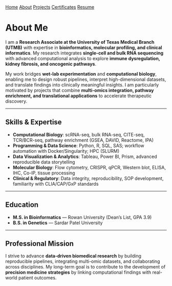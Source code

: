 <link rel="stylesheet" href="/assets/css/site.css">

<div class="navbar">
  <div class="inner">
    <a href="/">Home</a>
    <a href="/about">About</a>
    <a href="/projects">Projects</a>
    <a href="/certificates">Certificates</a>
    <a href="/assets/Resume_Dhruti_Brahmbhatt.pdf">Resume</a>
  </div>
</div>

<div class="page-wrap" markdown="1">

# About Me

I am a **Research Associate at the University of Texas Medical Branch (UTMB)** with expertise in **bioinformatics, molecular profiling, and clinical informatics**. My research integrates **single-cell and bulk RNA sequencing** with advanced computational analysis to explore **immune dysregulation, kidney fibrosis, and oncogenic pathways**.  

My work bridges **wet-lab experimentation** and **computational biology**, enabling me to design robust pipelines, interpret high-dimensional datasets, and translate findings into clinically meaningful insights. I am particularly motivated by projects that combine **multi-omics integration, pathway enrichment, and translational applications** to accelerate therapeutic discovery.

---

## Skills & Expertise

- **Computational Biology**: scRNA-seq, bulk RNA-seq, CITE-seq, TCR/BCR-seq, pathway enrichment (GSEA, DAVID, Reactome, IPA)  
- **Programming & Data Science**: Python, R, SQL, SAS; workflow automation with Docker/Singularity; HPC (SLURM)  
- **Data Visualization & Analytics**: Tableau, Power BI, Prism, advanced reproducible data storytelling  
- **Molecular Biology**: Flow cytometry, CRISPR, qPCR, Western blot, ELISA, IHC, Co-IP, tissue processing  
- **Clinical & Regulatory**: Data integrity, reproducibility, SOP development, familiarity with CLIA/CAP/GxP standards  

---

## Education

- **M.S. in Bioinformatics** — Rowan University (Dean’s List, GPA 3.9)  
- **B.S. in Genetics** — Sardar Patel University  

---

## Professional Mission

I strive to advance **data-driven biomedical research** by building reproducible pipelines, integrating multi-omic datasets, and collaborating across disciplines. My long-term goal is to contribute to the development of **precision medicine strategies** by linking computational findings with real-world patient outcomes.

</div>
